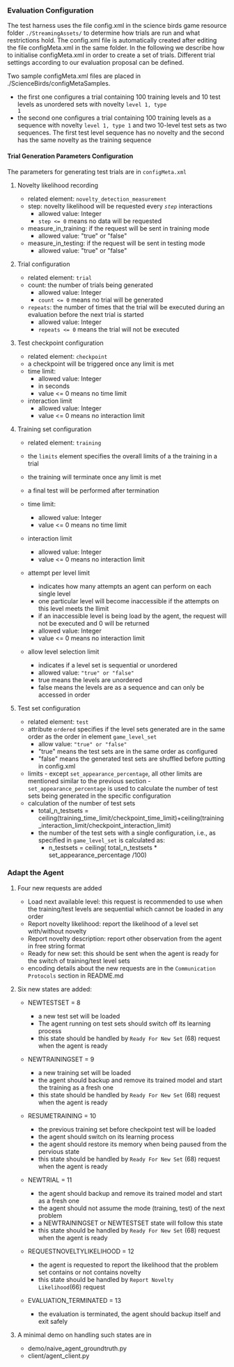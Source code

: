 ### Evaluation Configuration 
The test harness uses the file config.xml in the science birds game resource folder <code>./StreamingAssets/</code> to determine how trials are run and what restrictions hold. The config.xml file is automatically created after editing the file configMeta.xml in the same folder.
In the following we describe how to initialise configMeta.xml in order to create a set of trials. Different trial settings according to our evaluation proposal can be defined.

Two sample configMeta.xml files are placed in ./ScienceBirds/configMetaSamples.
  - the first one configures a trial containing 100 training levels and 10 test levels as unordered sets with novelty <code>level 1, type 1</code> 
  - the second one configures a trial containing 100 training levels as a sequence with novelty <code>level 1, type 1</code> and two 10-level test sets as two sequences. The first test level sequence has no novelty and the second has the same novelty as the training sequence  
 
#### Trial Generation Parameters Configuration
The parameters for generating test trials are in <code>configMeta.xml</code>

1. Novelty likelihood recording
    - related element: <code>novelty_detection_measurement</code>
    - step: novelty likelihood will be requested every <code>$step$</code> interactions
        - allowed value: Integer
        - <code>step <= 0</code> means no data will be requested 
    - measure_in_training: if the request will be sent in training mode
        - allowed value: "true" or "false"
    - measure_in_testing: if the request will be sent in testing mode
        - allowed value: "true" or "false"
    
2. Trial configuration
    - related element: <code>trial</code>
    - count: the number of trials being generated
        - allowed value: Integer
        - <code>count <= 0</code> means no trial will be generated
    - <code>repeats</code>: the number of times that the trial will be executed during an evaluation before the next trial is started
        - allowed value: Integer
        - <code>repeats <= 0</code> means the trial will not be executed

3. Test checkpoint configuration
    - related element: <code>checkpoint</code>    
    - a checkpoint will be triggered once any limit is met 
    - time limit:
        - allowed value: Integer
        - in seconds
        - value <= 0 means no time limit
     - interaction limit
         - allowed value: Integer
         - value <= 0 means no interaction limit

 4. Training set configuration
     - related element: <code>training</code>
     -  the <code>limits</code> element specifies the overall limits of a the training in a trial
     -  the training will terminate once any limit is met
     - a final test will be performed after termination

     - time limit:
        - allowed value: Integer
        - value <= 0 means no time limit
     - interaction limit
         - allowed value: Integer
         - value <= 0 means no interaction limit
    - attempt per level limit
         - indicates how many attempts an agent can perform on each single level
         - one particular level will become inaccessible if the attempts on this level meets the llimit  
         - if an inaccessible level is being load by the agent, the request will not be executed and 0 will be returned
         - allowed value: Integer
         - value <= 0 means no interaction limit        
    - allow level selection limit
         - indicates if a level set is sequential or unordered
         - allowed value: <code>"true" or "false"</code>
         - true means the levels are unordered
         - false means the levels are as a sequence and can only be accessed in order

5. Test set configuration
      - related element: <code>test</code>
      - attribute <code>ordered</code> specifies if the level sets generated are in the same order as the order in element <code>game_level_set</code>
          - allow value:  <code>"true" or "false"</code>
          - "true" means the test sets are in the same order as configured
          - "false" means the generated test sets are shuffled before putting in config.xml
      - limits
            - except <code>set_appearance_percentage</code>, all other limits are mentioned similar to the previous section
            - <code>set_appearance_percentage</code> is used to calculate the number of test sets being generated in the specific configuration
      - calculation of the number of test sets
          - total_n_testsets = ceiling(training_time_limit/checkpoint_time_limit)+ceiling(training_interaction_limit/checkpoint_interaction_limit)
           - the number of the test sets with a single configuration, i.e., as specified in <code>game_level_set</code> is calculated as:
               - n_testsets = ceiling( total_n_testsets *  set_appearance_percentage /100)
           
                          
### Adapt the Agent
1. Four new requests are added
    - Load next available level: this request is recommended to use when the training/test levels are sequential which cannot be loaded in any order 
    - Report novelty likelihood: report the likelihood of a level set with/without novelty
    - Report novelty description: report other observation from the agent in free string format
    - Ready for new set: this should be sent when the agent is ready for the switch of training/test level sets  
    - encoding details about the new requests are in the <code>Communication Protocols</code> section in README.md
2. Six new states are added:
    - NEWTESTSET = 8
        - a new test set will be loaded 
        - The agent running on test sets should switch off its learning process 
        - this state should be handled by <code>Ready For New Set</code> (68) request when the agent is ready
    - NEWTRAININGSET = 9
        - a new training set will be loaded
        - the agent should backup and remove its trained model and start the training as a fresh one 
        - this state should be handled by <code>Ready For New Set</code> (68) request when the agent is ready
    - RESUMETRAINING = 10
        - the previous training set before checkpoint test will be loaded
        - the agent should switch on its learning process
        - the agent should restore its memory when being paused from the pervious state 
        - this state should be handled by <code>Ready For New Set</code> (68) request when the agent is ready
    - NEWTRIAL = 11
        - the agent should backup and remove its trained model and start as a fresh one
        - the agent should not assume the mode (training, test) of the next problem
        - a NEWTRAININGSET or NEWTESTSET state will follow this state
        - this state should be handled by <code>Ready For New Set</code> (68) request when the agent is ready
    - REQUESTNOVELTYLIKELIHOOD = 12
        - the agent is requested to report the likelihood that the problem set contains or not contains novelty
        - this state should be handled by <code>Report Novelty Likelihood</code>(66) request
        
    - EVALUATION_TERMINATED = 13
        - the evaluation is terminated, the agent should backup itself and exit safely
        
 3. A minimal demo on handling such states are in
       - demo/naive_agent_groundtruth.py 
       - client/agent_client.py
